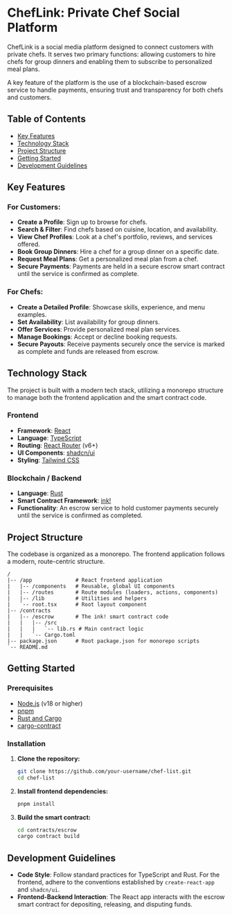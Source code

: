 # ChefLink: Private Chef Social Platform

ChefLink is a social media platform designed to connect customers with private chefs. It serves two primary functions: allowing customers to hire chefs for group dinners and enabling them to subscribe to personalized meal plans.

A key feature of the platform is the use of a blockchain-based escrow service to handle payments, ensuring trust and transparency for both chefs and customers.

## Table of Contents

- [Key Features](#key-features)
- [Technology Stack](#technology-stack)
- [Project Structure](#project-structure)
- [Getting Started](#getting-started)
- [Development Guidelines](#development-guidelines)

## Key Features

### For Customers:

- **Create a Profile**: Sign up to browse for chefs.
- **Search & Filter**: Find chefs based on cuisine, location, and availability.
- **View Chef Profiles**: Look at a chef's portfolio, reviews, and services offered.
- **Book Group Dinners**: Hire a chef for a group dinner on a specific date.
- **Request Meal Plans**: Get a personalized meal plan from a chef.
- **Secure Payments**: Payments are held in a secure escrow smart contract until the service is confirmed as complete.

### For Chefs:

- **Create a Detailed Profile**: Showcase skills, experience, and menu examples.
- **Set Availability**: List availability for group dinners.
- **Offer Services**: Provide personalized meal plan services.
- **Manage Bookings**: Accept or decline booking requests.
- **Secure Payouts**: Receive payments securely once the service is marked as complete and funds are released from escrow.

## Technology Stack

The project is built with a modern tech stack, utilizing a monorepo structure to manage both the frontend application and the smart contract code.

### Frontend

- **Framework**: [React](https://react.dev/)
- **Language**: [TypeScript](https://www.typescriptlang.org/)
- **Routing**: [React Router](https://reactrouter.com/) (v6+)
- **UI Components**: [shadcn/ui](https://ui.shadcn.com/)
- **Styling**: [Tailwind CSS](https://tailwindcss.com/)

### Blockchain / Backend

- **Language**: [Rust](https://www.rust-lang.org/)
- **Smart Contract Framework**: [ink!](https://use.ink/)
- **Functionality**: An escrow service to hold customer payments securely until the service is confirmed as completed.

## Project Structure

The codebase is organized as a monorepo. The frontend application follows a modern, route-centric structure.

```
/
|-- /app              # React frontend application
|   |-- /components   # Reusable, global UI components
|   |-- /routes       # Route modules (loaders, actions, components)
|   |-- /lib          # Utilities and helpers
|   `-- root.tsx      # Root layout component
|-- /contracts
|   |-- /escrow       # The ink! smart contract code
|   |   |-- /src
|   |   |   `-- lib.rs # Main contract logic
|   |   `-- Cargo.toml
|-- package.json      # Root package.json for monorepo scripts
`-- README.md
```

## Getting Started

### Prerequisites

- [Node.js](https://nodejs.org/) (v18 or higher)
- [pnpm](https://pnpm.io/)
- [Rust and Cargo](https://www.rust-lang.org/tools/install)
- [cargo-contract](https://github.com/paritytech/cargo-contract)

### Installation

1.  **Clone the repository:**

    ```bash
    git clone https://github.com/your-username/chef-list.git
    cd chef-list
    ```

2.  **Install frontend dependencies:**

    ```bash
    pnpm install
    ```

3.  **Build the smart contract:**
    ```bash
    cd contracts/escrow
    cargo contract build
    ```

## Development Guidelines

- **Code Style**: Follow standard practices for TypeScript and Rust. For the frontend, adhere to the conventions established by `create-react-app` and `shadcn/ui`.
- **Frontend-Backend Interaction**: The React app interacts with the escrow smart contract for depositing, releasing, and disputing funds.
